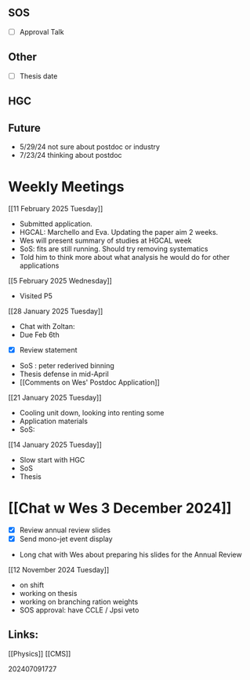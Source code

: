 
## SOS
- [ ] Approval Talk

## Other
- [ ] Thesis date

## HGC


## Future
 - 5/29/24 not sure about postdoc or industry
 - 7/23/24 thinking about postdoc


# Weekly Meetings 

[[11 February 2025 Tuesday]]
- Submitted application. 
- HGCAL: Marchello and Eva. Updating the paper aim 2 weeks. 
- Wes will present summary of studies at HGCAL week
- SoS: fits are still running. Should try removing systematics 
- Told him to think more about what analysis he would do for other applications

[[5 February 2025 Wednesday]]
- Visited P5

[[28 January 2025 Tuesday]]
- Chat with Zoltan:
- Due Feb 6th 
- [x] Review statement
- SoS : peter rederived binning 
- Thesis defense in mid-April
- [[Comments on Wes' Postdoc Application]]


[[21 January 2025 Tuesday]]
- Cooling unit down, looking into renting some
- Application materials 
- SoS: 

[[14 January 2025 Tuesday]]
-  Slow start with HGC
- SoS
- Thesis

# [[Chat w Wes 3 December 2024]]
- [x] Review annual review slides
- [x] Send mono-jet event display
- Long chat with Wes about preparing his slides for the Annual Review


[[12 November 2024 Tuesday]]
- on shift
- working on thesis
- working on branching ration weights
- SOS approval: have CCLE / Jpsi veto

## Links: 

[[Physics]]
[[CMS]]

202407091727
